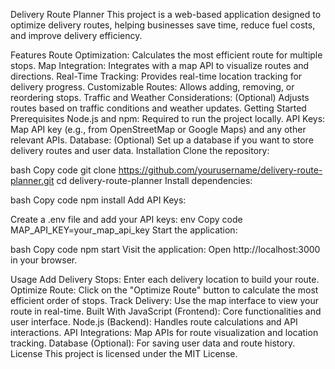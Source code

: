 Delivery Route Planner
This project is a web-based application designed to optimize delivery routes, helping businesses save time, reduce fuel costs, and improve delivery efficiency.

Features
Route Optimization: Calculates the most efficient route for multiple stops.
Map Integration: Integrates with a map API to visualize routes and directions.
Real-Time Tracking: Provides real-time location tracking for delivery progress.
Customizable Routes: Allows adding, removing, or reordering stops.
Traffic and Weather Considerations: (Optional) Adjusts routes based on traffic conditions and weather updates.
Getting Started
Prerequisites
Node.js and npm: Required to run the project locally.
API Keys: Map API key (e.g., from OpenStreetMap or Google Maps) and any other relevant APIs.
Database: (Optional) Set up a database if you want to store delivery routes and user data.
Installation
Clone the repository:

bash
Copy code
git clone https://github.com/yourusername/delivery-route-planner.git
cd delivery-route-planner
Install dependencies:

bash
Copy code
npm install
Add API Keys:

Create a .env file and add your API keys:
env
Copy code
MAP_API_KEY=your_map_api_key
Start the application:

bash
Copy code
npm start
Visit the application:
Open http://localhost:3000 in your browser.

Usage
Add Delivery Stops: Enter each delivery location to build your route.
Optimize Route: Click on the "Optimize Route" button to calculate the most efficient order of stops.
Track Delivery: Use the map interface to view your route in real-time.
Built With
JavaScript (Frontend): Core functionalities and user interface.
Node.js (Backend): Handles route calculations and API interactions.
API Integrations: Map APIs for route visualization and location tracking.
Database (Optional): For saving user data and route history.
License
This project is licensed under the MIT License.
